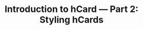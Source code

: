 ---
title: 'Introduction to hCard — Part 2: Styling hCards'
authors:
- christopher-schmitt
- layout: article
---